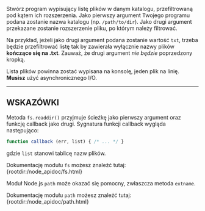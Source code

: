 Stwórz program wypisujący listę plików w danym katalogu, przefiltrowaną pod kątem ich rozszerzenia. Jako pierwszy argument Twojego programu podana zostanie nazwa katalogu (np. `/path/to/dir`). Jako drugi argument przekazane zostanie rozszerzenie pliku, po którym należy filtrować.

Na przykład, jeżeli jako drugi argument podana zostanie wartość `txt`, trzeba będzie przefiltrować listę tak by zawierała wyłącznie nazwy plików **kończące się na .txt**. Zauważ, że drugi argument _nie będzie_ poprzedzony kropką.

Lista plików powinna zostać wypisana na konsolę, jeden plik na linię. **Musisz** użyć asynchronicznego I/O.

----------------------------------------------------------------------
## WSKAZÓWKI

Metoda `fs.readdir()` przyjmuje ścieżkę jako pierwszy argument oraz funkcję callback jako drugi. Sygnatura funkcji callback wygląda następująco:

```js
function callback (err, list) { /* ... */ }
```

gdzie `list` stanowi tablicę nazw plików.

Dokumentację modułu `fs` możesz znaleźć tutaj:
  {rootdir:/node_apidoc/fs.html}

Moduł Node.js `path` może okazać się pomocny, zwłaszcza metoda `extname`.

Dokumentację modułu `path` możesz znaleźć tutaj:
  {rootdir:/node_apidoc/path.html}
